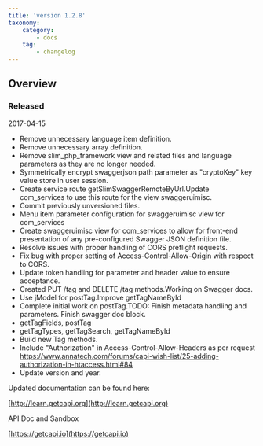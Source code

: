 ```yaml
---
title: 'version 1.2.8'
taxonomy:
    category:
        - docs
    tag:
        - changelog
---
```


## Overview
### Released 
2017-04-15

* Remove unnecessary language item definition.
* Remove unnecessary array definition.
* Remove slim_php_framework view and related files and language parameters as they are no longer needed.
* Symmetrically encrypt swaggerjson path parameter as "cryptoKey" key value store in user session.
* Create service route getSlimSwaggerRemoteByUrl.Update com_services to use this route for the view swaggeruimisc.
* Commit previously unversioned files.
* Menu item parameter configuration for swaggeruimisc view for com_services
* Create swaggeruimisc view for com_services to allow for front-end presentation of any pre-configured Swagger JSON definition file.
* Resolve issues with proper handling of CORS preflight requests.
* Fix bug with proper setting of Access-Control-Allow-Origin with respect to CORS.
* Update token handling for parameter and header value to ensure acceptance.
* Created PUT /tag and DELETE /tag methods.Working on Swagger docs.
* Use jModel for postTag.Improve getTagNameById
* Complete initial work on postTag.TODO: Finish metadata handling and parameters. Finish swagger doc block.
* getTagFields, postTag
* getTagTypes, getTagSearch, getTagNameById
* Build new Tag methods.
* Include "Authorization" in Access-Control-Allow-Headers as per request https://www.annatech.com/forums/capi-wish-list/25-adding-authorization-in-htaccess.html#84
* Update version and year.

Updated documentation can be found here:

[http://learn.getcapi.org](http://learn.getcapi.org)

API Doc and Sandbox

[https://getcapi.io](https://getcapi.io)